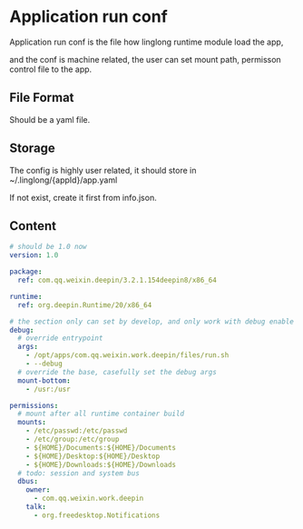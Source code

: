 # Application run conf

Application run conf is the file how linglong runtime module load the app,

and the conf is machine related, the user can set mount path, permisson control file to the app.

## File Format

Should be a yaml file.

## Storage

The config is highly user related, it should store in ~/.linglong/{appId}/app.yaml

If not exist, create it first from info.json.

## Content

```yaml
# should be 1.0 now
version: 1.0

package:
  ref: com.qq.weixin.deepin/3.2.1.154deepin8/x86_64

runtime:
  ref: org.deepin.Runtime/20/x86_64

# the section only can set by develop, and only work with debug enable
debug:
  # override entrypoint
  args:
    - /opt/apps/com.qq.weixin.work.deepin/files/run.sh
    - --debug
  # override the base, casefully set the debug args
  mount-bottom:
    - /usr:/usr

permissions:
  # mount after all runtime container build
  mounts:
    - /etc/passwd:/etc/passwd
    - /etc/group:/etc/group
    - ${HOME}/Documents:${HOME}/Documents
    - ${HOME}/Desktop:${HOME}/Desktop
    - ${HOME}/Downloads:${HOME}/Downloads
  # todo: session and system bus
  dbus:
    owner:
      - com.qq.weixin.work.deepin
    talk:
      - org.freedesktop.Notifications
```
